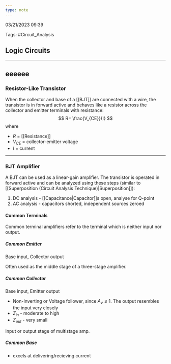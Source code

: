 ```yaml
---
type: note
---
```

03/21/2023 09:39

Tags: #Circuit_Analysis 



## Logic Circuits




---

## eeeeee

### Resistor-Like Transistor
When the collector and base of a [[BJT]] are connected with a wire, the transistor is in forward active and behaves like a resistor across the collector and emitter terminals with resistance: 
$$
R= \frac{V_{CE}}{I}
$$
where
- $R$ = [[Resistance]]
- $V_{CE}$ = collector-emitter voltage
- $I$ = current

---

### BJT Amplifier
A BJT can be used as a linear-gain amplifier. The transistor is operated in forward active and can be analyzed using these steps (similar to [[Superposition (Circuit Analysis Technique)|Superposition]]):
1. DC analysis - [[Capacitance|Capacitor]]s open, analyse for Q-point
2. AC analysis - capacitors shorted, independent sources zeroed

#### Common Terminals
Common terminal amplifiers refer to the terminal which is neither input nor output.

##### Common Emitter
Base input, Collector output

Often used as the middle stage of a three-stage amplifier.

##### Common Collector
Base input, Emitter output

- Non-Inverting or Voltage follower, since $A_{v}\le 1$. The output resembles the input very closely 
- $Z_{in}$ - moderate to high
- $Z_{out}$ - very small

Input or output stage of multistage amp.

##### Common Base

- excels at delivering/recieving current

